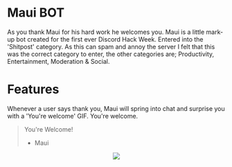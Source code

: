 # Maui BOT
As you thank Maui for his hard work he welcomes you. Maui is a little mark-up bot created for the first ever Discord Hack Week. Entered into the 'Shitpost' category. As this can spam and annoy the server I felt that this was the correct category to enter, the other categories are; Productivity, Entertainment, Moderation & Social.

# Features
Whenever a user says thank you, Maui will spring into chat and surprise you with a 'You're welcome' GIF. You're welcome. 

> You're Welcome!
> - Maui

<p align="center">
  <a href="https://blog.discordapp.com/discord-community-hack-week-build-and-create-alongside-us-6b2a7b7bba33"><img src="https://raw.githubusercontent.com/Milotrince/discord-roombot/master/assets/discord-hack-week.jpeg"></img></a>
</p>
